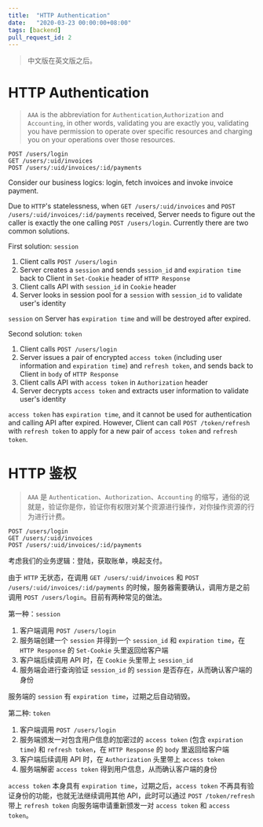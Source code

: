 ```yaml
---
title:  "HTTP Authentication"
date:   "2020-03-23 00:00:00+08:00"
tags: [backend]
pull_request_id: 2
---
```


> 中文版在英文版之后。

# HTTP Authentication

> `AAA` is the abbreviation for `Authentication`,`Authorization` and `Accounting`, in other words, validating you are exactly you, validating you have permission to operate over specific resources and charging you on your operations over those resources.

~~~
POST /users/login
GET /users/:uid/invoices
POST /users/:uid/invoices/:id/payments
~~~

Consider our business logics: login, fetch invoices and invoke invoice payment.

Due to `HTTP`'s statelessness, when `GET /users/:uid/invoices` and `POST /users/:uid/invoices/:id/payments` received, Server needs to figure out the caller is exactly the one calling `POST /users/login`. Currently there are two common solutions.

First solution: `session`
1. Client calls `POST /users/login`
1. Server creates a `session` and sends `session_id` and `expiration time` back to Client in `Set-Cookie` header of `HTTP Response`
1. Client calls API with `session_id` in `Cookie` header
1. Server looks in session pool for a `session` with `session_id` to validate user's identity

`session` on Server has `expiration time` and will be destroyed after expired.

Second solution: `token`
1. Client calls `POST /users/login`
1. Server issues a pair of encrypted `access token` (including user information and `expiration time`) and `refresh token`, and sends back to Client in `body` of `HTTP Response`
1. Client calls API with `access token` in `Authorization` header
1. Server decrypts `access token` and extracts user information to validate user's identity

`access token` has `expiration time`, and it cannot be used for authentication and calling API after expired. However, Client can call `POST /token/refresh` with `refresh token` to apply for a new pair of `access token` and `refresh token`.

# HTTP 鉴权

> `AAA` 是 `Authentication`、`Authorization`、`Accounting` 的缩写，通俗的说就是，验证你是你，验证你有权限对某个资源进行操作，对你操作资源的行为进行计费。

~~~
POST /users/login
GET /users/:uid/invoices
POST /users/:uid/invoices/:id/payments
~~~

考虑我们的业务逻辑：登陆，获取账单，唤起支付。

由于 `HTTP` 无状态，在调用 `GET /users/:uid/invoices` 和 `POST /users/:uid/invoices/:id/payments` 的时候，服务器需要确认，调用方是之前调用 `POST /users/login`。目前有两种常见的做法。

第一种：`session`
1. 客户端调用 `POST /users/login`
1. 服务端创建一个 `session` 并得到一个 `session_id` 和 `expiration time`，在 `HTTP Response` 的 `Set-Cookie` 头里返回给客户端
1. 客户端后续调用 API 时，在 `Cookie` 头里带上 `session_id`
1. 服务端会进行查询验证 `session_id` 的 `session` 是否存在，从而确认客户端的身份

服务端的 `session` 有 `expiration time`，过期之后自动销毁。

第二种: `token`
1. 客户端调用 `POST /users/login`
1. 服务端颁发一对包含用户信息的加密过的 `access token` (包含 `expiration time`) 和 `refresh token`，在 `HTTP Response` 的 `body` 里返回给客户端
1. 客户端后续调用 API 时，在 `Authorization` 头里带上 `access token`
1. 服务端解密 `access token` 得到用户信息，从而确认客户端的身份

`access token` 本身具有 `expiration time`，过期之后，`access token` 不再具有验证身份的功能，也就无法继续调用其他 API，此时可以通过 `POST /token/refresh` 带上 `refresh token` 向服务端申请重新颁发一对 `access token` 和 `access token`。
